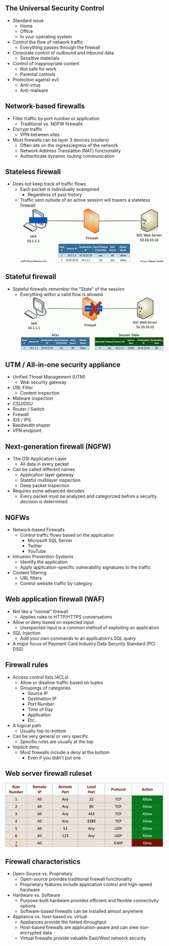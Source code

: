 ## The Universal Security Control
- Standard issue
	- Home
	- Office
	- In your operating system
- Control the flow of network traffic
	- Everything passes through the firewall
- Corporate control of outbound and inbound data
	- Sensitive materials
- Control of inappropriate content
	- Not safe for work
	- Parental controls
- Protection against evil
	- Anti-virus
	- Anti-malware
## Network-based firewalls
- Filter traffic by port number or application
	- Traditional vs. NGFW firewalls
- Encrypt traffic
	- VPN between sites
- Most firewalls can be layer 3 devices (routers)
	- Often sits on the ingress/egress of the network
	- Network Address Translation (NAT) functionality
	- Authenticate dynamic routing communication
## Stateless firewall
- Does not keep track of traffic flows
	- Each packet is individually exampined
		- Regardless of past history
	- Traffic sent outside of an active session will travers a stateless firewall
![](../Images/240522-1.png)
## Stateful firewall
- Stateful firewalls remember the "State" of the session
	- Everything within a valid flow is allowed
![](../Images/240522-1%203.png)
## UTM / All-in-one security appliance
- Unified Threat Management (UTM)
	- Web security gateway
- URL Filter
	- Content inspection
- Malware inspection
- CSU/DSU
- Router / Switch
- Firewall
- IDS / IPS
- Bandwidth shaper
- VPN endpoint
## Next-generation firewall (NGFW)
- The OSI Application Layer
	- All data in every packet
- Can be called different names
	- Application layer gateway
	- Stateful multilayer inspection
	- Deep packet inspection
- Requires some advanced decodes
	- Every packet must be analyzed and categorized before a security decision is determined
## NGFWs
- Network-based Firewalls
	- Control traffic flows based on the application
		- Microsoft SQL Server
		- Twitter
		- YouTube
- Intrusion Prevention Systems
	- Identify the application
	- Apply application-specific vulnerability signatures to the traffic
- Content filtering
	- URL filters
	- Control website traffic by category
## Web application firewall (WAF)
- Not like a "normal" firewall
	- Applies rules to HTTP/HTTPS conversations
- Allow or deny based on expected input
	- Unexpected input is a common method of exploiting an application
- SQL Injection
	- Add your own commands to an application's SQL query
- A major focus of Payment Card Industry Data Security Standard (PCI DSS)
## Firewall rules
- Access control lists (ACLs)
	- Allow or disallow traffic based on tuples
	- Groupings of categories
		- Source IP
		- Destination IP
		- Port Number
		- Time of Day
		- Application
		- Etc...
- A logical path
	- Usually top-to-bottom
- Can be very general or very specific
	- Specific rules are usually at the top
- Implicit deny
	- Most firewalls include a deny at the bottom
		- Even if you didn't put one
## Web server firewall ruleset
![](../Images/240522-1%204.png)
## Firewall characteristics
- Open-Source vs. Proprietary
	- Open-source provides traditional firewall functionality
	- Proprietary features include application control and high-speed hardware
- Hardware vs. Software
	- Purpose-built hardware provides efficient and flexible connectivity options
	- Software-based firewalls can be installed almost anywhere
- Appliance vs. host-based vs. virtual
	- Appliances provide the fasted throughput
	- Host-based firewalls are application-aware and can view non-encrypted data
	- Virtual firewalls provide valuable East/West network security

